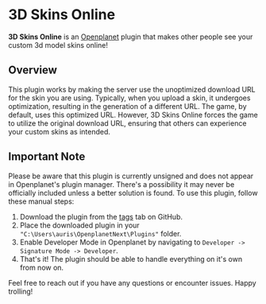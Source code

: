 # 3D Skins Online

**3D Skins Online** is an [Openplanet](https://openplanet.dev) plugin that makes other people see your custom 3d model skins online!

## Overview

This plugin works by making the server use the unoptimized download URL for the skin you are using. Typically, when you upload a skin, it undergoes optimization, resulting in the generation of a different URL. The game, by default, uses this optimized URL. However, 3D Skins Online forces the game to utilize the original download URL, ensuring that others can experience your custom skins as intended.

## Important Note

Please be aware that this plugin is currently unsigned and does not appear in Openplanet's plugin manager. There's a possibility it may never be officially included unless a better solution is found. To use this plugin, follow these manual steps:

1. Download the plugin from the [tags](https://github.com/AurisTFG/tm-3d-skins-online/tags) tab on GitHub.
2. Place the downloaded plugin in your `"C:\Users\auris\OpenplanetNext\Plugins"` folder.
3. Enable Developer Mode in Openplanet by navigating to `Developer -> Signature Mode -> Developer`.
4. That's it! The plugin should be able to handle everything on it's own from now on.

Feel free to reach out if you have any questions or encounter issues. Happy trolling!
